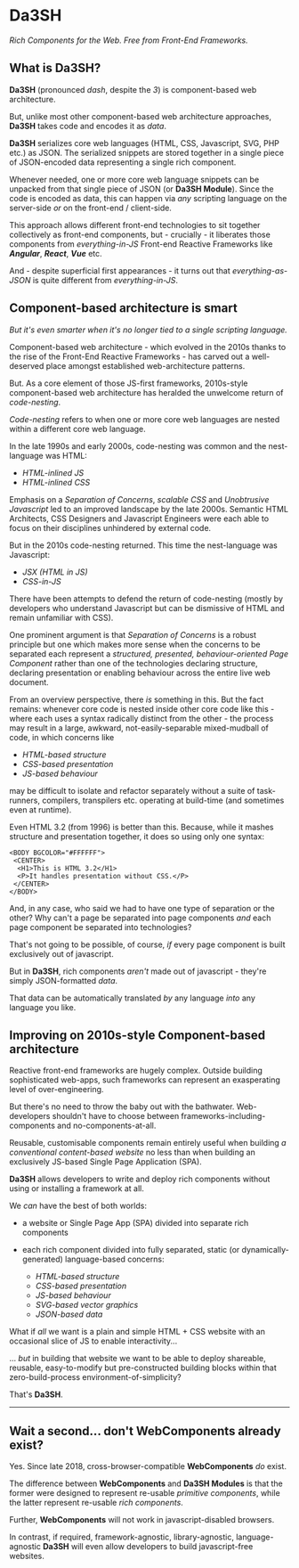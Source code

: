 # Da3SH
*Rich Components for the Web. Free from Front-End Frameworks.*

## What is Da3SH?

**Da3SH** (pronounced *dash*, despite the *3*) is component-based web architecture.

But, unlike most other component-based web architecture approaches, **Da3SH** takes code and encodes it as *data*.

**Da3SH** serializes core web languages (HTML, CSS, Javascript, SVG, PHP etc.) as JSON. The serialized snippets are stored together in a single piece of JSON-encoded data representing a single rich component.

Whenever needed, one or more core web language snippets can be unpacked from that single piece of JSON (or **Da3SH Module**). Since the code is encoded as data, this can happen via *any* scripting language on the server-side *or* on the front-end / client-side.

This approach allows different front-end technologies to sit together collectively as front-end components, but - crucially - it liberates those components from *everything-in-JS* Front-end Reactive Frameworks like ***Angular***, ***React***, ***Vue*** etc.

And - despite superficial first appearances - it turns out that *everything-as-JSON* is quite different from *everything-in-JS*.

## Component-based architecture is smart
*But it's even smarter when it's no longer tied to a single scripting language.*

Component-based web architecture - which evolved in the 2010s thanks to the rise of the Front-End Reactive Frameworks - has carved out a well-deserved place amongst established web-architecture patterns.

But. As a core element of those JS-first frameworks, 2010s-style component-based web architecture has heralded the unwelcome return of *code-nesting*.

*Code-nesting* refers to when one or more core web languages are nested within a different core web language.

In the late 1990s and early 2000s, code-nesting was common and the nest-language was HTML:

 - *HTML-inlined JS*
 - *HTML-inlined CSS*

Emphasis on a *Separation of Concerns*, *scalable CSS* and *Unobtrusive Javascript* led to an improved landscape by the late 2000s. Semantic HTML Architects, CSS Designers and Javascript Engineers were each able to focus on their disciplines unhindered by external code.

But in the 2010s code-nesting returned. This time the nest-language was Javascript:

 - *JSX (HTML in JS)*
 - *CSS-in-JS*

There have been attempts to defend the return of code-nesting (mostly by developers who understand Javascript but can be dismissive of HTML and remain unfamiliar with CSS).

One prominent argument is that *Separation of Concerns* is a robust principle but one which makes more sense when the concerns to be separated each represent a *structured, presented, behaviour-oriented Page Component* rather than one of the technologies declaring structure, declaring presentation or enabling behaviour across the entire live web document.

From an overview perspective, there *is* something in this. But the fact remains: whenever core code is nested inside other core code like this - where each uses a syntax radically distinct from the other - the process may result in a large, awkward, not-easily-separable mixed-mudball of code, in which concerns like

 - *HTML-based structure*
 - *CSS-based presentation*
 - *JS-based behaviour*

may be difficult to isolate and refactor separately without a suite of task-runners, compilers, transpilers etc. operating at build-time (and sometimes even at runtime).

Even HTML 3.2 (from 1996) is better than this. Because, while it mashes structure and presentation together, it does so using only one syntax:

    <BODY BGCOLOR="#FFFFFF">
     <CENTER>
      <H1>This is HTML 3.2</H1>
      <P>It handles presentation without CSS.</P>
     </CENTER>
    </BODY>
    
And, in any case, who said we had to have one type of separation or the other? Why can't a page be separated into page components *and* each page component be separated into technologies? 

That's not going to be possible, of course, *if* every page component is built exclusively out of javascript.

But in **Da3SH**, rich components *aren't* made out of javascript - they're simply JSON-formatted *data*.

That data can be automatically translated *by* any language *into* any language you like.

## Improving on 2010s-style Component-based architecture
Reactive front-end frameworks are hugely complex. Outside building sophisticated web-apps, such frameworks can represent an exasperating level of over-engineering.

But there's no need to throw the baby out with the bathwater. Web-developers shouldn't have to choose between frameworks-including-components and no-components-at-all.

Reusable, customisable components remain entirely useful when building *a conventional content-based website* no less than when building an exclusively JS-based Single Page Application (SPA).

**Da3SH** allows developers to write and deploy rich components without using or installing a framework at all.

We *can* have the best of both worlds:

 - a website or Single Page App (SPA) divided into separate rich components
 - each rich component divided into fully separated, static (or dynamically-generated) language-based concerns:

   - *HTML-based structure*
   - *CSS-based presentation*
   - *JS-based behaviour*
   - *SVG-based vector graphics*
   - *JSON-based data*

What if *all* we want is a plain and simple HTML + CSS website with an occasional slice of JS to enable interactivity...

... *but* in building that website we want to be able to deploy shareable, reusable, easy-to-modify but pre-constructed building blocks within that zero-build-process environment-of-simplicity?

That's **Da3SH**.

______

## Wait a second... don't WebComponents already exist?
Yes. Since late 2018, cross-browser-compatible **WebComponents** *do* exist.

The difference between **WebComponents** and **Da3SH Modules** is that the former were designed to represent re-usable *primitive components*, while the latter represent re-usable *rich components*.

Further, **WebComponents** will not work in javascript-disabled browsers.

In contrast, if required, framework-agnostic, library-agnostic, language-agnostic **Da3SH** will even allow developers to build javascript-free websites.
